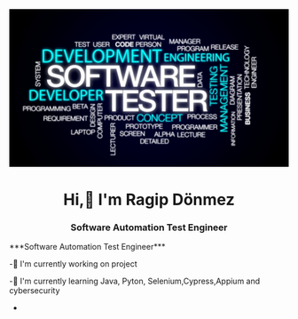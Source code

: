 <img src="https://github.com/ragip2501/ragip2501/blob/main/banner.png?raw=true">

<h1 align="center">Hi,👋 I'm Ragip Dönmez</h1>

<h3 align="center">Software Automation Test Engineer</h1>

<p align="justify">***Software Automation Test Engineer***</p>

-🔭 I'm currently working on project

-🌱 I'm currently learning Java, Pyton, Selenium,Cypress,Appium and cybersecurity

-
